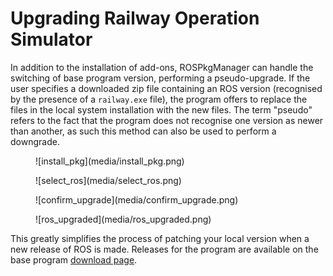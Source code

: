 # Upgrading Railway Operation Simulator
In addition to the installation of add-ons, ROSPkgManager can handle the switching of base program version,
performing a pseudo-upgrade.
If the user specifies a downloaded zip file containing an ROS version (recognised by the presence of a `railway.exe` file), the program offers to replace the files in the local system installation with the new files. The term "pseudo" refers
to the fact that the program does not recognise one version as newer than another, as such this method can also be used
to perform a downgrade.
<figure markdown>
![install_pkg](media/install_pkg.png)
</figure>
<figure markdown>
![select_ros](media/select_ros.png)
</figure>
<figure markdown>
![confirm_upgrade](media/confirm_upgrade.png)
</figure>
<figure markdown>
![ros_upgraded](media/ros_upgraded.png)
</figure>

This greatly simplifies the process of patching your local version when a new release of ROS is made. Releases for the program are available on the base program [download page](https://www.railwayoperationsimulator.com/catalog/base-program/railway-operation-simulator).